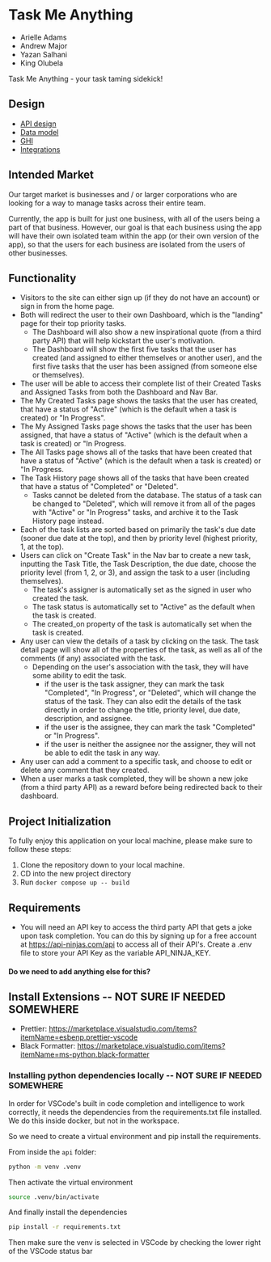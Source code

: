 # Task Me Anything

- Arielle Adams
- Andrew Major
- Yazan Salhani
- King Olubela

Task Me Anything - your task taming sidekick!

## Design

- [API design](docs/apis.md)
- [Data model](docs/data-model.md)
- [GHI](docs/ghi.md)
- [Integrations](docs/integrations.md)

## Intended Market

Our target market is businesses and / or larger corporations who are looking for a way to manage tasks across their entire team.

Currently, the app is built for just one business, with all of the users being a part of that business. However, our goal is that each business using the app will have their own isolated team within the app (or their own version of the app), so that the users for each business are isolated from the users of other businesses.

## Functionality

- Visitors to the site can either sign up (if they do not have an account) or sign in from the home page.
- Both will redirect the user to their own Dashboard, which is the "landing" page for their top priority tasks.
    - The Dashboard will also show a new inspirational quote (from a third party API) that will help kickstart the user's motivation.
    - The Dashboard will show the first five tasks that the user has created (and assigned to either themselves or another user), and the first five tasks that the user has been assigned (from someone else or themselves).
- The user will be able to access their complete list of their Created Tasks and Assigned Tasks from both the Dashboard and Nav Bar.
- The My Created Tasks page shows the tasks that the user has created, that have a status of "Active" (which is the default when a task is created) or "In Progress".
- The My Assigned Tasks page shows the tasks that the user has been assigned, that have a status of "Active" (which is the default when a task is created) or "In Progress.
- The All Tasks page shows all of the tasks that have been created that have a status of "Active" (which is the default when a task is created) or "In Progress.
- The Task History page shows all of the tasks that have been created that have a status of "Completed" or "Deleted".
    - Tasks cannot be deleted from the database. The status of a task can be changed to "Deleted", which will remove it from all of the pages with "Active" or "In Progress" tasks, and archive it to the Task History page instead.
- Each of the task lists are sorted based on primarily the task's due date (sooner due date at the top), and then by priority level (highest priority, 1, at the top).
- Users can click on "Create Task" in the Nav bar to create a new task, inputting the Task Title, the Task Description, the due date, choose the priority level (from 1, 2, or 3), and assign the task to a user (including themselves).
    - The task's assigner is automatically set as the signed in user who created the task.
    - The task status is automatically set to "Active" as the default when the task is created.
    - The created_on property of the task is automatically set when the task is created.
- Any user can view the details of a task by clicking on the task. The task detail page will show all of the properties of the task, as well as all of the comments (if any) associated with the task.
    - Depending on the user's association with the task, they will have some ability to edit the task.
        - if the user is the task assigner, they can mark the task "Completed", "In Progress", or "Deleted", which will change the status of the task. They can also edit the details of the task directly in order to change the title, priority level, due date, description, and assignee.
        - if the user is the assignee, they can mark the task "Completed" or "In Progress".
        - if the user is neither the assignee nor the assigner, they will not be able to edit the task in any way.
- Any user can add a comment to a specific task, and choose to edit or delete any comment that they created.
- When a user marks a task completed, they will be shown a new joke (from a third party API) as a reward before being redirected back to their dashboard.

## Project Initialization

To fully enjoy this application on your local machine, please make sure to follow these steps:
1. Clone the repository down to your local machine.
2. CD into the new project directory
3. Run `docker compose up -- build`

## Requirements

- You will need an API key to access the third party API that gets a joke upon task completion. You can do this by signing up for a free account at https://api-ninjas.com/api to access all of their API's. Create a .env file to store your API Key as the variable API_NINJA_KEY.

#### Do we need to add anything else for this?




## Install Extensions -- NOT SURE IF NEEDED SOMEWHERE


-   Prettier: <https://marketplace.visualstudio.com/items?itemName=esbenp.prettier-vscode>
-   Black Formatter: <https://marketplace.visualstudio.com/items?itemName=ms-python.black-formatter>

### Installing python dependencies locally -- NOT SURE IF NEEDED SOMEWHERE

In order for VSCode's built in code completion and intelligence to
work correctly, it needs the dependencies from the requirements.txt file
installed. We do this inside docker, but not in the workspace.

So we need to create a virtual environment and pip install the requirements.

From inside the `api` folder:

```bash
python -m venv .venv
```

Then activate the virtual environment

```bash
source .venv/bin/activate
```

And finally install the dependencies

```bash
pip install -r requirements.txt
```

Then make sure the venv is selected in VSCode by checking the lower right of the
VSCode status bar

